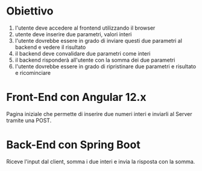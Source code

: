 # Obiettivo 

1. l'utente deve accedere al frontend utilizzando il browser
2. utente deve inserire due parametri, valori interi
3. l'utente dovrebbe essere in grado di inviare questi due parametri al backend e vedere il risultato
4. il backend deve convalidare due parametri come interi
5. il backend risponderà all'utente con la somma dei due parametri
6. l'utente dovrebbe essere in grado di ripristinare due parametri e risultato e ricominciare

# Front-End con Angular 12.x
Pagina iniziale che permette di inserire due numeri interi e inviarli al Server tramite una POST.
# Back-End con Spring Boot
Riceve l'input dal client, somma i due interi e invia la risposta con la somma.
